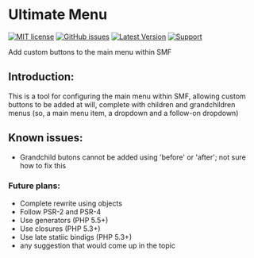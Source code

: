 # Ultimate Menu
[![MIT license](http://img.shields.io/badge/license-MIT-009999.svg)](http://opensource.org/licenses/MIT)
[![GitHub issues](https://img.shields.io/github/issues/live627/smf-ultimate-menu.svg)](https://github.com/live627/smf-ultimate-menu/issues)
[![Latest Version](https://img.shields.io/github/release/live627/smf-ultimate-menu.svg)](https://github.com/live627/smf-ultimate-menu/releases) [![Support](http://img.shields.io/badge/PayPal-$-009966.svg)](https://www.paypal.me/JohnRayes)

Add custom buttons to the main menu within SMF
## Introduction:
This is a tool for configuring the main menu within SMF, allowing custom buttons to be added at will, complete with children and grandchildren menus (so, a main menu item, a dropdown and a follow-on dropdown)

## Known issues:
-  Grandchild butons cannot be added using 'before'  or 'after'; not sure how to fix this

### Future plans:
-  Complete rewrite using objects
-  Follow PSR-2 and PSR-4
-  Use generators (PHP 5.5+)
-  Use closures (PHP 5.3+)
-  Use late statiic bindigs (PHP 5.3+)
-  any suggestion that would come up in the topic
